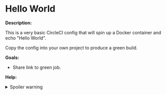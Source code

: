 # Hello World

**Description:**

This is a very basic CircleCI config that will spin up a Docker container and echo "Hello World".

Copy the config into your own project to produce a green build.

**Goals:**

- Share link to green job.

**Help:**
<details>
  <summary>Spoiler warning</summary>
  https://circleci.com/docs/
</details>